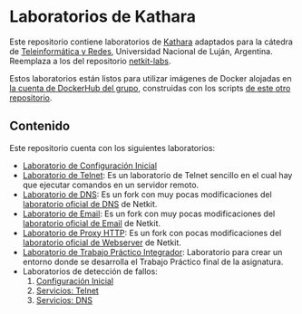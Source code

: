 # Laboratorios de Kathara

Este repositorio contiene laboratorios de [Kathara](https://www.kathara.org/) adaptados para la cátedra de [Teleinformática y Redes](http://www.labredes.unlu.edu.ar/tyr), Universidad Nacional de Luján, Argentina. 
Reemplaza a los del repositorio [netkit-labs](https://github.com/redesunlu/netkit-labs).

Estos laboratorios están listos para utilizar imágenes de Docker alojadas en [la cuenta de DockerHub del grupo](https://hub.docker.com/u/docentetyr), construidas con los scripts [de este otro repositorio](https://github.com/redesunlu/kathara-docker-images).

## Contenido

Este repositorio cuenta con los siguientes laboratorios:

 * [Laboratorio de Configuración Inicial](https://github.com/redesunlu/kathara-labs/raw/main/tarballs/kathara-lab_conf_inicial-TYR.tar.gz)
 * [Laboratorio de Telnet](https://github.com/redesunlu/kathara-labs/raw/main/tarballs/kathara-lab_telnet.tar.gz): Es un laboratorio de Telnet sencillo en el cual hay que ejecutar comandos en un servidor remoto.
 * [Laboratorio de DNS](https://github.com/redesunlu/kathara-labs/raw/main/tarballs/kathara-lab_dns.tar.gz): Es un fork con muy pocas modificaciones del [laboratorio oficial de DNS](http://wiki.netkit.org/netkit-labs/netkit-labs_application-level/netkit-lab_dns/netkit-lab_dns.tar.gz) de Netkit.
 * [Laboratorio de Email](https://github.com/redesunlu/kathara-labs/raw/main/tarballs/kathara-lab_email.tar.gz): Es un fork con muy pocas modificaciones del [laboratorio oficial de Email](http://wiki.netkit.org/netkit-labs/netkit-labs_application-level/netkit-lab_email/netkit-lab_email.tar.gz) de Netkit.
 * [Laboratorio de Proxy HTTP](https://github.com/redesunlu/kathara-labs/raw/main/tarballs/kathara-lab_proxy.tar.gz): Es un fork con pocas modificaciones del [laboratorio oficial de Webserver](http://wiki.netkit.org/netkit-labs/netkit-labs_application-level/netkit-lab_webserver/netkit-lab_webserver.tar.gz) de Netkit.
 * [Laboratorio de Trabajo Práctico Integrador](https://github.com/redesunlu/kathara-labs/raw/main/tarballs/kathara-lab_TP_Integrador.tar.gz): Laboratorio para crear un entorno donde se desarrolla el Trabajo Práctico final de la asignatura.
 * Laboratorios de detección de fallos:
   1. [Configuración Inicial](https://github.com/redesunlu/kathara-labs/raw/main/tarballs/DF_L1_configuracion_inicial.tar.gz)
   1. [Servicios: Telnet](https://github.com/redesunlu/kathara-labs/raw/main/tarballs/DF_L2_servicios_telnet.tar.gz)
   1. [Servicios: DNS](https://github.com/redesunlu/kathara-labs/raw/main/tarballs/DF_L3_servicios_DNS.tar.gz)
